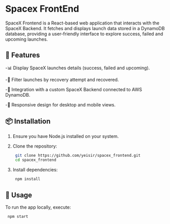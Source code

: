 # Spacex FrontEnd

SpaceX Frontend is a React-based web application that interacts with the SpaceX Backend. It fetches and displays launch data stored in a DynamoDB database, providing a user-friendly interface to explore success, failed and upcoming launches.

## 🌟 Features

-📊 Display SpaceX launches details (success, failed and upcoming).

-🔎 Filter launches by recovery attempt and recovered.

-🔗 Integration with a custom SpaceX Backend connected to AWS DynamoDB.

-📱 Responsive design for desktop and mobile views.

## 📦 Installation

1. Ensure you have Node.js installed on your system.

2. Clone the repository:

   ```bash
    git clone https://github.com/yeisir/spacex_frontend.git
    cd spacex_frontend

4. Install dependencies:

   ```bash
    npm install

## 🚀 Usage

To run the app locally, execute:

   ```bash
    npm start
